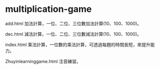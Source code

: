 # multiplication-game

add.html 加法計算，一位、二位、三位數加法計算(10、100、1000)。

dec.html 減法計算，一位、二位、三位數減法計算(10、100、1000)。

index.html 乘法計算，一位數的乘法計算，可透過每題的時間長短，來提升能力。

Zhuyinlearninggame.html 注音練習。
